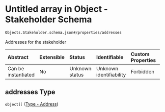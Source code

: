 # Untitled array in Object - Stakeholder Schema

```txt
Objects.Stakeholder.schema.json#/properties/addresses
```

Addresses for the stakeholder

| Abstract            | Extensible | Status         | Identifiable            | Custom Properties | Additional Properties | Access Restrictions | Defined In                                                                            |
| :------------------ | :--------- | :------------- | :---------------------- | :---------------- | :-------------------- | :------------------ | :------------------------------------------------------------------------------------ |
| Can be instantiated | No         | Unknown status | Unknown identifiability | Forbidden         | Allowed               | none                | [Stakeholder.schema.json*](../objects/Stakeholder.schema.json "open original schema") |

## addresses Type

`object[]` ([Type - Address](issuer-properties-type---address.md))
